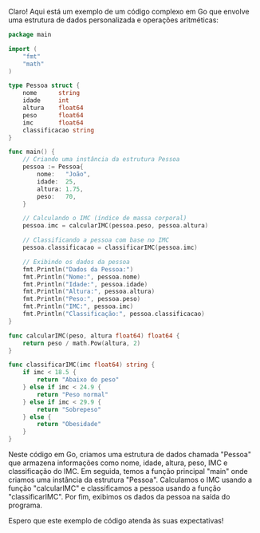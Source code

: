 Claro! Aqui está um exemplo de um código complexo em Go que envolve uma estrutura de dados personalizada e operações aritméticas:

```go
package main

import (
	"fmt"
	"math"
)

type Pessoa struct {
	nome      string
	idade     int
	altura    float64
	peso      float64
	imc       float64
	classificacao string
}

func main() {
	// Criando uma instância da estrutura Pessoa
	pessoa := Pessoa{
		nome:   "João",
		idade:  25,
		altura: 1.75,
		peso:   70,
	}

	// Calculando o IMC (índice de massa corporal)
	pessoa.imc = calcularIMC(pessoa.peso, pessoa.altura)

	// Classificando a pessoa com base no IMC
	pessoa.classificacao = classificarIMC(pessoa.imc)

	// Exibindo os dados da pessoa
	fmt.Println("Dados da Pessoa:")
	fmt.Println("Nome:", pessoa.nome)
	fmt.Println("Idade:", pessoa.idade)
	fmt.Println("Altura:", pessoa.altura)
	fmt.Println("Peso:", pessoa.peso)
	fmt.Println("IMC:", pessoa.imc)
	fmt.Println("Classificação:", pessoa.classificacao)
}

func calcularIMC(peso, altura float64) float64 {
	return peso / math.Pow(altura, 2)
}

func classificarIMC(imc float64) string {
	if imc < 18.5 {
		return "Abaixo do peso"
	} else if imc < 24.9 {
		return "Peso normal"
	} else if imc < 29.9 {
		return "Sobrepeso"
	} else {
		return "Obesidade"
	}
}
```

Neste código em Go, criamos uma estrutura de dados chamada "Pessoa" que armazena informações como nome, idade, altura, peso, IMC e classificação do IMC. Em seguida, temos a função principal "main" onde criamos uma instância da estrutura "Pessoa". Calculamos o IMC usando a função "calcularIMC" e classificamos a pessoa usando a função "classificarIMC". Por fim, exibimos os dados da pessoa na saída do programa.

Espero que este exemplo de código atenda às suas expectativas!